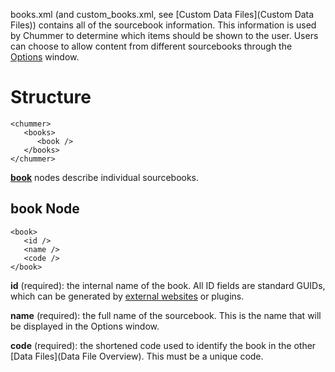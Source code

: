 books.xml (and custom_books.xml, see [Custom Data Files](Custom Data Files)) contains all of the sourcebook information. This information is used by Chummer to determine which items should be shown to the user. Users can choose to allow content from different sourcebooks through the [Options](Options) window.

# Structure
    <chummer>
       <books>
          <book />
       </books>
    </chummer>
[**book**](#book "book") nodes describe individual sourcebooks.

## <a id="book"></a>book Node
    <book>
       <id />
       <name />
       <code />
    </book>
**id** (required): the internal name of the book. All ID fields are standard GUIDs, which can be generated by [external websites](https://www.guidgenerator.com) or plugins.

**name** (required): the full name of the sourcebook. This is the name that will be displayed in the Options window.

**code** (required): the shortened code used to identify the book in the other [Data Files](Data File Overview). This must be a unique code.